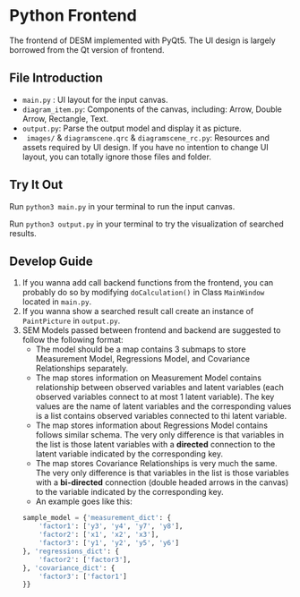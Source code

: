 # Python Frontend

The frontend of DESM implemented with PyQt5. The UI design is largely borrowed from the Qt version of frontend.

## File Introduction

- `main.py` : UI layout for the input canvas.
- `diagram_item.py`: Components of the canvas, including: Arrow, Double Arrow, Rectangle, Text. 
- `output.py`:  Parse the output model and display it as picture.
- ` images/` & `diagramscene.qrc` & `diagramscene_rc.py`: Resources and assets required by UI design. If you have no intention to change UI layout, you can totally ignore those files and folder. 

## Try It Out

Run `python3 main.py` in your terminal to run the input canvas.

Run `python3 output.py` in your terminal to try the visualization of searched results.

## Develop Guide

1. If you wanna add call backend functions from the frontend, you can probably do so by modifying `doCalculation()` in Class `MainWindow` located in `main.py`.
2. If you wanna show a searched result call create an instance of `PaintPicture` in `output.py`.
3. SEM Models passed between frontend and backend are suggested to follow the following format:
    * The model should be a map contains 3 submaps to store Measurement Model, Regressions Model, and Covariance Relationships separately. 
    * The map stores information on Measurement Model contains relationship between observed variables and latent variables (each observed variables connect to at most 1 latent variable). The key values are the name of latent variables and the corresponding values is a list contains observed variables connected to thi latent variable. 
    * The map stores information about Regressions Model contains follows similar schema. The very only difference is that variables in the list is those latent variables with a __directed__ connection to the latent variable indicated by the corresponding key.
    * The map stores Covariance Relationships is very much the same. The very only difference is that variables in the list is those variables with a __bi-directed__ connection (double headed arrows in the canvas) to the variable indicated by the corresponding key.
    * An example goes like this: 
    ```python
    sample_model = {'measurement_dict': {
        'factor1': ['y3', 'y4', 'y7', 'y8'],
        'factor2': ['x1', 'x2', 'x3'],
        'factor3': ['y1', 'y2', 'y5', 'y6']
    }, 'regressions_dict': {
        'factor2': ['factor3'],
    }, 'covariance_dict': {
        'factor3': ['factor1']
    }}
    ```